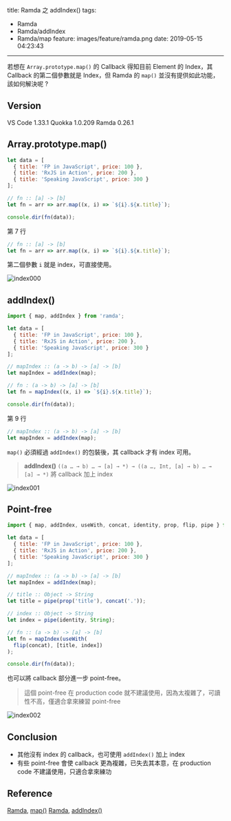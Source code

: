 title: Ramda 之 addIndex()
tags:
  - Ramda
  - Ramda/addIndex
  - Ramda/map
feature: images/feature/ramda.png
date: 2019-05-15 04:23:43
---
若想在 `Array.prototype.map()` 的 Callback 得知目前 Element 的 Index，其 Callback 的第二個參數就是 Index，但 Ramda 的 `map()` 並沒有提供如此功能，該如何解決呢 ?

<!-- more -->

## Version

VS Code 1.33.1
Quokka 1.0.209
Ramda 0.26.1

## Array.prototype.map()

```javascript
let data = [
  { title: 'FP in JavaScript', price: 100 },
  { title: 'RxJS in Action', price: 200 },
  { title: 'Speaking JavaScript', price: 300 }
];

// fn :: [a] -> [b]
let fn = arr => arr.map((x, i) => `${i}.${x.title}`);

console.dir(fn(data));
```

第 7 行

```javascript
// fn :: [a] -> [b]
let fn = arr => arr.map((x, i) => `${i}.${x.title}`);
```

第二個參數 `i` 就是 index，可直接使用。

![index000](/images/ramda/addindex/index000.png)

## addIndex()

```javascript
import { map, addIndex } from 'ramda';

let data = [
  { title: 'FP in JavaScript', price: 100 },
  { title: 'RxJS in Action', price: 200 },
  { title: 'Speaking JavaScript', price: 300 }
];

// mapIndex :: (a -> b) -> [a] -> [b]
let mapIndex = addIndex(map);

// fn : (a -> b) -> [a] -> [b]
let fn = mapIndex((x, i) => `${i}.${x.title}`);

console.dir(fn(data));
```

第 9 行

```javascript
// mapIndex :: (a -> b) -> [a] -> [b]
let mapIndex = addIndex(map);
```

`map()` 必須經過 `addIndex()` 的包裝後，其 callback 才有 index 可用。

>**addIndex()**
>`((a … → b) … → [a] → *) → ((a …, Int, [a] → b) … → [a] → *)`
>將 callback 加上 index

![index001](/images/ramda/addindex/index001.png)

## Point-free

```javascript
import { map, addIndex, useWith, concat, identity, prop, flip, pipe } from 'ramda';

let data = [
  { title: 'FP in JavaScript', price: 100 },
  { title: 'RxJS in Action', price: 200 },
  { title: 'Speaking JavaScript', price: 300 }
];

// mapIndex :: (a -> b) -> [a] -> [b]
let mapIndex = addIndex(map);

// title :: Object -> String
let title = pipe(prop('title'), concat('.'));

// index :: Object -> String
let index = pipe(identity, String);

// fn :: (a -> b) -> [a] -> [b]
let fn = mapIndex(useWith(
  flip(concat), [title, index])
);

console.dir(fn(data));
```

也可以將 callback 部分進一步 point-free。

> 這個 point-free 在 production code 就不建議使用，因為太複雜了，可讀性不高，僅適合拿來練習 point-free

![index002](/images/ramda/addindex/index002.png)

## Conclusion

* 其他沒有 index 的 callback，也可使用 `addIndex()` 加上 index
* 有些 point-free 會使 callback 更為複雜，已失去其本意，在 production code 不建議使用，只適合拿來練功

## Reference

[Ramda](https://ramdajs.com), [map()](https://ramdajs.com/docs/#map)
[Ramda](https://ramdajs.com), [addIndex()](https://ramdajs.com/docs/#addIndex)